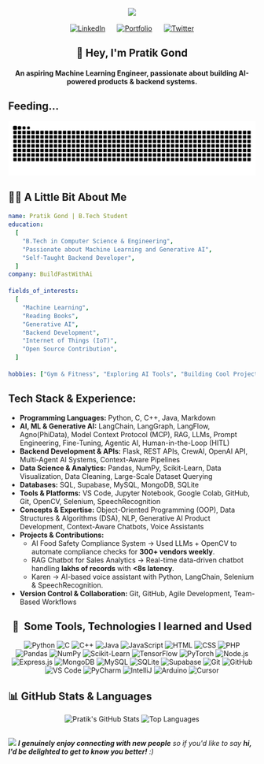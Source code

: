 <p align="center">
  <img src="https://capsule-render.vercel.app/api?type=blur&height=300&color=gradient&text=Hello%20Developers!&textBg=false&fontColor=D3D3D3"/>
</p>

<p align="center" style="margin-bottom: 0;">
  <a href="https://www.linkedin.com/in/pratikgond/"><img height="40" src="https://github.com/user-attachments/assets/3f3d8ec3-1402-4aec-9ecf-e137dc5faf0b" alt="LinkedIn"></a>
  <a href="https://www.pratikgond.vercel.app" style="margin: 0 20px;"><img height="40" src="https://github.com/user-attachments/assets/d8cd91d2-a846-4ff9-a967-6c0e516b9c58" alt="Portfolio"></a>
  <a href="https://x.com/PratikGond69428"><img height="40" src="https://github.com/user-attachments/assets/09ead742-11c4-422b-af48-75e22af6f1f2" alt="Twitter"></a>
</p>


<h2 align="center">👋 Hey, I'm Pratik Gond</h2>
<h4 align="center">An aspiring Machine Learning Engineer, passionate about building AI-powered products & backend systems.</h4>

## Feeding...

![Snake animation](https://raw.githubusercontent.com/pratik2374/pratik2374/output/github-contribution-grid-snake-dark.svg)

  
## 🧑‍💻 A Little Bit About Me  

```yaml
name: Pratik Gond | B.Tech Student 
education:
  [
    "B.Tech in Computer Science & Engineering",
    "Passionate about Machine Learning and Generative AI",
    "Self-Taught Backend Developer",
  ]
company: BuildFastWithAi

fields_of_interests:
  [
    "Machine Learning",
    "Reading Books",
    "Generative AI",
    "Backend Development",
    "Internet of Things (IoT)",
    "Open Source Contribution",
  ]

hobbies: ["Gym & Fitness", "Exploring AI Tools", "Building Cool Projects", "Philosophy"]
```
## Tech Stack & Experience:

- **Programming Languages:** Python, C, C++, Java, Markdown  
- **AI, ML & Generative AI:** LangChain, LangGraph, LangFlow, Agno(PhiData), Model Context Protocol (MCP), RAG, LLMs, Prompt Engineering, Fine-Tuning, Agentic AI, Human-in-the-Loop (HITL)  
- **Backend Development & APIs:** Flask, REST APIs, CrewAI, OpenAI API, Multi-Agent AI Systems, Context-Aware Pipelines  
- **Data Science & Analytics:** Pandas, NumPy, Scikit-Learn, Data Visualization, Data Cleaning, Large-Scale Dataset Querying  
- **Databases:** SQL, Supabase, MySQL, MongoDB, SQLite  
- **Tools & Platforms:** VS Code, Jupyter Notebook, Google Colab, GitHub, Git, OpenCV, Selenium, SpeechRecognition  
- **Concepts & Expertise:** Object-Oriented Programming (OOP), Data Structures & Algorithms (DSA), NLP, Generative AI Product Development, Context-Aware Chatbots, Voice Assistants  
- **Projects & Contributions:**  
    - AI Food Safety Compliance System → Used LLMs + OpenCV to automate compliance checks for **300+ vendors weekly**.  
    - RAG Chatbot for Sales Analytics → Real-time data-driven chatbot handling **lakhs of records** with **<8s latency**.  
    - Karen → AI-based voice assistant with Python, LangChain, Selenium & SpeechRecognition.  
- **Version Control & Collaboration:** Git, GitHub, Agile Development, Team-Based Workflows

  

<h2 align="center">🚀 &nbsp;Some Tools, Technologies I learned and Used</h2>
<p align="center">
  <img src="https://cdn.jsdelivr.net/gh/devicons/devicon/icons/python/python-original.svg" alt="Python" width="45" height="45"/>
  <img src="https://cdn.jsdelivr.net/gh/devicons/devicon/icons/c/c-original.svg" alt="C" width="45" height="45"/>
  <img src="https://cdn.jsdelivr.net/gh/devicons/devicon/icons/cplusplus/cplusplus-original.svg" alt="C++" width="45" height="45"/>
  <img src="https://cdn.jsdelivr.net/gh/devicons/devicon/icons/java/java-original.svg" alt="Java" width="45" height="45"/>
  <img src="https://cdn.jsdelivr.net/gh/devicons/devicon/icons/javascript/javascript-original.svg" alt="JavaScript" width="45" height="45"/>
  <img src="https://cdn.jsdelivr.net/gh/devicons/devicon/icons/html5/html5-original.svg" alt="HTML" width="45" height="45"/>
  <img src="https://cdn.jsdelivr.net/gh/devicons/devicon/icons/css3/css3-original.svg" alt="CSS" width="45" height="45"/>
  <img src="https://cdn.jsdelivr.net/gh/devicons/devicon/icons/php/php-original.svg" alt="PHP" width="45" height="45"/>
  <img src="https://cdn.jsdelivr.net/gh/devicons/devicon/icons/pandas/pandas-original.svg" alt="Pandas" width="45" height="45"/>
  <img src="https://cdn.jsdelivr.net/gh/devicons/devicon/icons/numpy/numpy-original.svg" alt="NumPy" width="45" height="45"/>
  <img src="https://cdn.jsdelivr.net/gh/devicons/devicon/icons/scikitlearn/scikitlearn-original.svg" alt="Scikit-Learn" width="45" height="45"/>
  <img src="https://cdn.jsdelivr.net/gh/devicons/devicon/icons/tensorflow/tensorflow-original.svg" alt="TensorFlow" width="45" height="45"/>
  <img src="https://cdn.jsdelivr.net/gh/devicons/devicon/icons/pytorch/pytorch-original.svg" alt="PyTorch" width="45" height="45"/>
  <img src="https://cdn.jsdelivr.net/gh/devicons/devicon/icons/nodejs/nodejs-original.svg" alt="Node.js" width="45" height="45"/>
  <img src="https://cdn.jsdelivr.net/gh/devicons/devicon/icons/express/express-original.svg" alt="Express.js" width="45" height="45"/>
  <img src="https://cdn.jsdelivr.net/gh/devicons/devicon/icons/mongodb/mongodb-original.svg" alt="MongoDB" width="45" height="45"/>
  <img src="https://cdn.jsdelivr.net/gh/devicons/devicon/icons/mysql/mysql-original.svg" alt="MySQL" width="45" height="45"/>
  <img src="https://cdn.jsdelivr.net/gh/devicons/devicon/icons/sqlite/sqlite-original.svg" alt="SQLite" width="45" height="45"/>
  <img src="https://cdn.jsdelivr.net/gh/devicons/devicon/icons/supabase/supabase-original.svg" alt="Supabase" width="45" height="45"/>
  <img src="https://cdn.jsdelivr.net/gh/devicons/devicon/icons/git/git-original.svg" alt="Git" width="45" height="45"/>
  <img src="https://cdn.jsdelivr.net/gh/devicons/devicon/icons/github/github-original.svg" alt="GitHub" width="45" height="45"/>
  <img src="https://cdn.jsdelivr.net/gh/devicons/devicon/icons/vscode/vscode-original.svg" alt="VS Code" width="45" height="45"/>
  <img src="https://cdn.jsdelivr.net/gh/devicons/devicon/icons/pycharm/pycharm-original.svg" alt="PyCharm" width="45" height="45"/>
  <img src="https://cdn.jsdelivr.net/gh/devicons/devicon/icons/intellij/intellij-original.svg" alt="IntelliJ" width="45" height="45"/>
  <img src="https://cdn.jsdelivr.net/gh/devicons/devicon/icons/arduino/arduino-original.svg" alt="Arduino" width="45" height="45"/>
  <img src="https://avatars.githubusercontent.com/u/139895814?s=200&v=4" alt="Cursor" width="45" height="45"/>
</p>


## 📊 GitHub Stats & Languages  
<p align="center">
  <img height="180" src="https://github-readme-stats.vercel.app/api?username=pratik2374&show_icons=true&rank_icon=github&bg_color=30,0a0f1f,0d1b2a,1b263b&title_color=ffffff&text_color=b0bec5&icon_color=2196f3" alt="Pratik's GitHub Stats"/>
  <img height="180" src="https://github-readme-stats.vercel.app/api/top-langs/?username=pratik2374&layout=compact&langs_count=8&bg_color=30,0a0f1f,0d1b2a,1b263b&title_color=ffffff&text_color=b0bec5&card_width=320" alt="Top Languages"/>
</p>

##
<img src="https://media.giphy.com/media/LnQjpWaON8nhr21vNW/giphy.gif" width="60"> <em><b>I genuinely enjoy connecting with new people</b> so if you'd like to say <b>hi, I'd be delighted to get to know you better!</b> :)</em>


